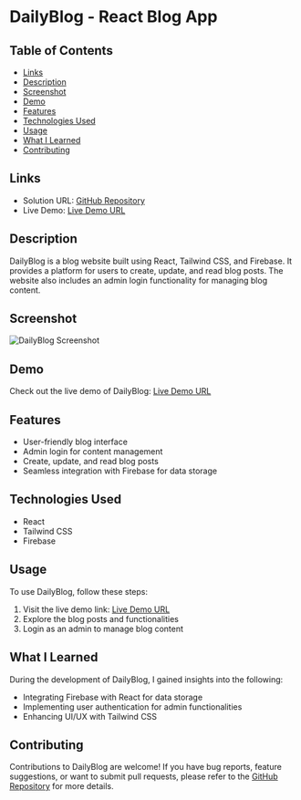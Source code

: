# DailyBlog - React Blog App

## Table of Contents

- [Links](#links)
- [Description](#description)
- [Screenshot](#screenshot)
- [Demo](#demo)
- [Features](#features)
- [Technologies Used](#technologies-used)
- [Usage](#usage)
- [What I Learned](#what-i-learned)
- [Contributing](#contributing)

## Links

- Solution URL: [GitHub Repository](https://github.com/aruntutter/blog-website-with-react-firebase-and-vite)
- Live Demo: [Live Demo URL](https://blog-website-seven-weld.vercel.app/)

## Description

DailyBlog is a blog website built using React, Tailwind CSS, and Firebase. It provides a platform for users to create, update, and read blog posts. The website also includes an admin login functionality for managing blog content.

## Screenshot

![DailyBlog Screenshot](screenshots/DailyBlog-screenshot.png)

## Demo

Check out the live demo of DailyBlog: [Live Demo URL](https://blog-website-seven-weld.vercel.app/)

## Features

- User-friendly blog interface
- Admin login for content management
- Create, update, and read blog posts
- Seamless integration with Firebase for data storage

## Technologies Used

- React
- Tailwind CSS
- Firebase

## Usage

To use DailyBlog, follow these steps:

1. Visit the live demo link: [Live Demo URL]()
2. Explore the blog posts and functionalities
3. Login as an admin to manage blog content

## What I Learned

During the development of DailyBlog, I gained insights into the following:

- Integrating Firebase with React for data storage
- Implementing user authentication for admin functionalities
- Enhancing UI/UX with Tailwind CSS

## Contributing

Contributions to DailyBlog are welcome! If you have bug reports, feature suggestions, or want to submit pull requests, please refer to the [GitHub Repository](https://github.com/aruntutter/blog-website-with-react-firebase-and-vite) for more details.
